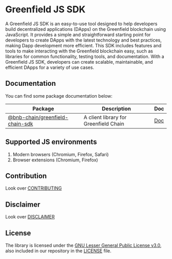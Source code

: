 # Greenfield JS SDK

A Greenfield JS SDK is an easy-to-use tool designed to help developers build decentralized applications (DApps) on the Greenfield blockchain using JavaScript. It provides a simple and straightforward starting point for developers to create DApps with the latest technology and best practices, making Dapp development more efficient. This SDK includes features and tools to make interacting with the Greenfield blockchain easy, such as libraries for common functionality, testing tools, and documentation. With a Greenfield JS SDK, developers can create scalable, maintainable, and efficient DApps for a variety of use cases.


## Documentation

You can find some package documentation below:

| Package | Description | Doc |
| --- | --- | --- |
| [@bnb-chain/greenfield-chain-sdk](packages/chain-sdk) | A client library for Greenfield Chain | [Doc](packages/chain-sdk/README.md) |

## Supported JS environments

1. Modern browsers (Chromium, Firefox, Safari)
2. Browser extensions (Chromium, Firefox)

## Contribution

Look over [CONTRIBUTING](./CONTRIBUTING.md)


## Disclaimer

Look over [DISCLAIMER](./DISCLAIMER.md)

## License

The library is licensed under the
[GNU Lesser General Public License v3.0](https://www.gnu.org/licenses/lgpl-3.0.en.html),
also included in our repository in the [LICENSE](./LICENSE) file.
